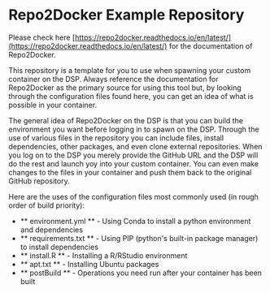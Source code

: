 # Repo2Docker Example Repository

Please check here [https://repo2docker.readthedocs.io/en/latest/](https://repo2docker.readthedocs.io/en/latest/) for the documentation of Repo2Docker.

This repository is a template for you to use when spawning your custom container on the DSP.  Always reference
the documentation for Repo2Docker as the primary source for using this tool but, by looking through the 
configuration files found here, you can get an idea of what is possible in your container.

The general idea of Repo2Docker on the DSP is that you can build the environment you want before logging in to spawn on the DSP.  Through the use of various files in the repository you can include files,  install dependencies, other packages, and even clone external repositories.  When you log
on to the DSP you merely provide the GitHub URL and the DSP will do the rest and launch yoy into your custom container.  You can even make changes to the files in your container and push them back to the original GitHub repository.

Here are the uses of the configuration files most commonly used (in rough order of build priority):

- ** environment.yml ** - Using Conda to install a python environment and dependencies
- ** requirements.txt ** - Using PIP (python's built-in package manager) to install dependencies
- ** install.R ** - Installing a R/RStudio environment
- ** apt.txt ** - Installing Ubuntu packages
- ** postBuild ** - Operations you need run after your container has been built

